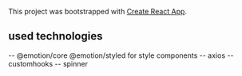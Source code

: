 This project was bootstrapped with [Create React App](https://github.com/facebook/create-react-app).

## used technologies

-- @emotion/core @emotion/styled for style components
-- axios
-- customhooks
-- spinner





